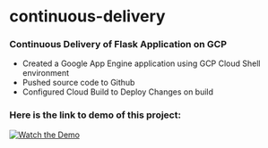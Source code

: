 # continuous-delivery
### Continuous Delivery of Flask Application on GCP

- Created a Google App Engine application using GCP Cloud Shell environment
- Pushed source code to Github
- Configured Cloud Build to Deploy Changes on build

### Here is the link to demo of this project:

[![Watch the Demo](https://img.youtube.com/vi/UhMB2fs9n0Y&t=5s/0.jpg)](https://www.youtube.com/watch?v=UhMB2fs9n0Y&t=5s)
